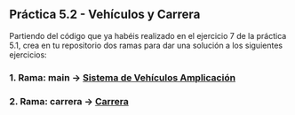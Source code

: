 ## Práctica 5.2 - Vehículos y Carrera

Partiendo del código que ya habéis realizado en el ejercicio 7 de la práctica 5.1, crea en tu repositorio dos ramas para dar una solución a los siguientes ejercicios:

### 1. Rama: main -> [Sistema de Vehículos Amplicación](Enunciado01_SistemaVehiculos_Ampliacion.md)

### 2. Rama: carrera -> [Carrera](Enunciado02_Carrera.md)
